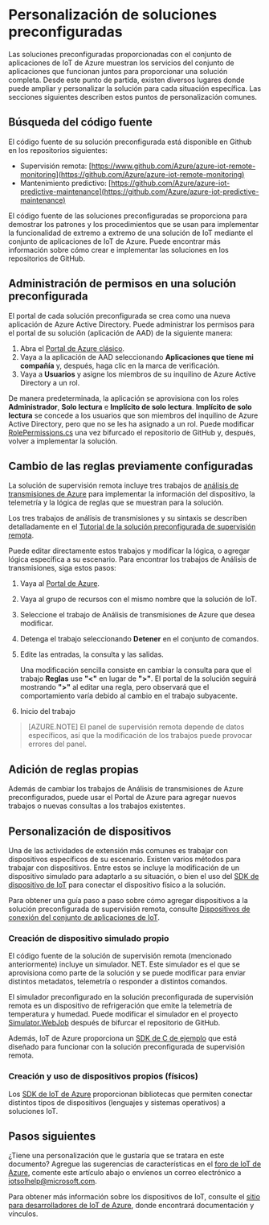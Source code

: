 <properties
	pageTitle="Personalización de las soluciones preconfiguradas | Microsoft Azure"
	description="Proporciona directrices sobre la personalización de ñas soluciones preconfiguradas del Conjunto de aplicaciones de IoT de Azure."
	services=""
    suite="iot-suite"
	documentationCenter=".net"
	authors="stevehob"
	manager="timlt"
	editor=""/>

<tags
     ms.service="iot-suite"
     ms.devlang="dotnet"
     ms.topic="article"
     ms.tgt_pltfrm="na"
     ms.workload="na"
     ms.date="03/02/2016"
     ms.author="stevehob"/>

# Personalización de soluciones preconfiguradas

Las soluciones preconfiguradas proporcionadas con el conjunto de aplicaciones de IoT de Azure muestran los servicios del conjunto de aplicaciones que funcionan juntos para proporcionar una solución completa. Desde este punto de partida, existen diversos lugares donde puede ampliar y personalizar la solución para cada situación específica. Las secciones siguientes describen estos puntos de personalización comunes.

## Búsqueda del código fuente

El código fuente de su solución preconfigurada está disponible en Github en los repositorios siguientes:

- Supervisión remota: [https://www.github.com/Azure/azure-iot-remote-monitoring](https://github.com/Azure/azure-iot-remote-monitoring)
- Mantenimiento predictivo: [https://github.com/Azure/azure-iot-predictive-maintenance](https://github.com/Azure/azure-iot-predictive-maintenance)

El código fuente de las soluciones preconfiguradas se proporciona para demostrar los patrones y los procedimientos que se usan para implementar la funcionalidad de extremo a extremo de una solución de IoT mediante el conjunto de aplicaciones de IoT de Azure. Puede encontrar más información sobre cómo crear e implementar las soluciones en los repositorios de GitHub.

## Administración de permisos en una solución preconfigurada
El portal de cada solución preconfigurada se crea como una nueva aplicación de Azure Active Directory. Puede administrar los permisos para el portal de su solución (aplicación de AAD) de la siguiente manera:

1. Abra el [Portal de Azure clásico](https://manage.windowsazure.com).
2. Vaya a la aplicación de AAD seleccionando **Aplicaciones que tiene mi compañía** y, después, haga clic en la marca de verificación.
3. Vaya a **Usuarios** y asigne los miembros de su inquilino de Azure Active Directory a un rol. 

De manera predeterminada, la aplicación se aprovisiona con los roles **Administrador**, **Solo lectura** e **Implícito de solo lectura**. **Implícito de solo lectura** se concede a los usuarios que son miembros del inquilino de Azure Active Directory, pero que no se les ha asignado a un rol. Puede modificar [RolePermissions.cs](https://github.com/Azure/azure-iot-remote-monitoring/blob/master/DeviceAdministration/Web/Security/RolePermissions.cs) una vez bifurcado el repositorio de GitHub y, después, volver a implementar la solución.

## Cambio de las reglas previamente configuradas

La solución de supervisión remota incluye tres trabajos de [análisis de transmisiones de Azure](https://azure.microsoft.com/services/stream-analytics/) para implementar la información del dispositivo, la telemetría y la lógica de reglas que se muestran para la solución.

Los tres trabajos de análisis de transmisiones y su sintaxis se describen detalladamente en el [Tutorial de la solución preconfigurada de supervisión remota](iot-suite-remote-monitoring-sample-walkthrough.md).

Puede editar directamente estos trabajos y modificar la lógica, o agregar lógica específica a su escenario. Para encontrar los trabajos de Análisis de transmisiones, siga estos pasos:
 
1. Vaya al [Portal de Azure](https://portal.azure.com).
2. Vaya al grupo de recursos con el mismo nombre que la solución de IoT. 
3. Seleccione el trabajo de Análisis de transmisiones de Azure que desea modificar. 
4. Detenga el trabajo seleccionando **Detener** en el conjunto de comandos. 
5. Edite las entradas, la consulta y las salidas.

    Una modificación sencilla consiste en cambiar la consulta para que el trabajo **Reglas** use **"<"** en lugar de **">"**. El portal de la solución seguirá mostrando **">"** al editar una regla, pero observará que el comportamiento varía debido al cambio en el trabajo subyacente.

6. Inicio del trabajo

> [AZURE.NOTE] El panel de supervisión remota depende de datos específicos, así que la modificación de los trabajos puede provocar errores del panel.

## Adición de reglas propias

Además de cambiar los trabajos de Análisis de transmisiones de Azure preconfigurados, puede usar el Portal de Azure para agregar nuevos trabajos o nuevas consultas a los trabajos existentes.

## Personalización de dispositivos

Una de las actividades de extensión más comunes es trabajar con dispositivos específicos de su escenario. Existen varios métodos para trabajar con dispositivos. Entre estos se incluye la modificación de un dispositivo simulado para adaptarlo a su situación, o bien el uso del [SDK de dispositivo de IoT][] para conectar el dispositivo físico a la solución.

Para obtener una guía paso a paso sobre cómo agregar dispositivos a la solución preconfigurada de supervisión remota, consulte [Dispositivos de conexión del conjunto de aplicaciones de IoT](iot-suite-connecting-devices.md).

### Creación de dispositivo simulado propio

El código fuente de la solución de supervisión remota (mencionado anteriormente) incluye un simulador. NET. Este simulador es el que se aprovisiona como parte de la solución y se puede modificar para enviar distintos metadatos, telemetría o responder a distintos comandos.

El simulador preconfigurado en la solución preconfigurada de supervisión remota es un dispositivo de refrigeración que emite la telemetría de temperatura y humedad. Puede modificar el simulador en el proyecto [Simulator.WebJob](https://github.com/Azure/azure-iot-remote-monitoring/tree/master/Simulator/Simulator.WebJob) después de bifurcar el repositorio de GitHub.

Además, IoT de Azure proporciona un [SDK de C de ejemplo](https://github.com/Azure/azure-iot-sdks/c/serializer/samples/remote_monitoring) que está diseñado para funcionar con la solución preconfigurada de supervisión remota.

### Creación y uso de dispositivos propios (físicos)

Los [SDK de IoT de Azure](https://github.com/Azure/azure-iot-sdks) proporcionan bibliotecas que permiten conectar distintos tipos de dispositivos (lenguajes y sistemas operativos) a soluciones IoT.

## Pasos siguientes

¿Tiene una personalización que le gustaría que se tratara en este documento? Agregue las sugerencias de características en el [foro de IoT de Azure](https://feedback.azure.com/forums/321918-azure-iot), comente este artículo abajo o envíenos un correo electrónico a iotsolhelp@microsoft.com.

Para obtener más información sobre los dispositivos de IoT, consulte el [sitio para desarrolladores de IoT de Azure](https://azure.microsoft.com/develop/iot/), donde encontrará documentación y vínculos.

[SDK de dispositivo de IoT]: https://azure.microsoft.com/documentation/articles/iot-hub-sdks-summary/

<!---HONumber=AcomDC_0316_2016-->